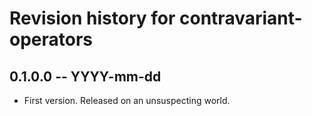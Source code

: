 # Revision history for contravariant-operators

## 0.1.0.0 -- YYYY-mm-dd

* First version. Released on an unsuspecting world.
